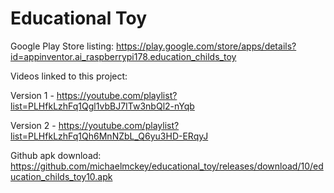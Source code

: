 # Educational Toy
Google Play Store listing:
  https://play.google.com/store/apps/details?id=appinventor.ai_raspberrypi178.education_childs_toy

Videos linked to this project:

  Version 1 - https://youtube.com/playlist?list=PLHfkLzhFq1Qgl1vbBJ7ITw3nbQl2-nYqb
  
  Version 2 - https://youtube.com/playlist?list=PLHfkLzhFq1Qh6MnNZbL_Q6yu3HD-ERqyJ

Github apk download:
  https://github.com/michaelmckey/educational_toy/releases/download/10/education_childs_toy10.apk
